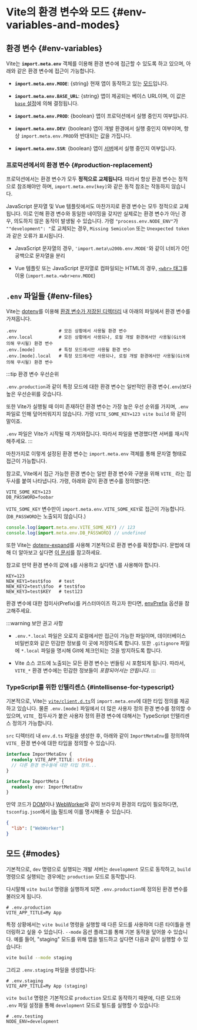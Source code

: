 # Vite의 환경 변수와 모드 {#env-variables-and-modes}

## 환경 변수 {#env-variables}

Vite는 **`import.meta.env`** 객체를 이용해 환경 변수에 접근할 수 있도록 하고 있으며, 아래와 같은 환경 변수에 접근이 가능합니다.

- **`import.meta.env.MODE`**: {string} 현재 앱이 동작하고 있는 [모드](#modes)입니다.

- **`import.meta.env.BASE_URL`**: {string} 앱이 제공되는 베이스 URL이며, 이 값은 [`base` 설정](/config/shared-options.md#base)에 의해 결정됩니다.

- **`import.meta.env.PROD`**: {boolean} 앱이 프로덕션에서 실행 중인지 여부입니다.

- **`import.meta.env.DEV`**: {boolean} 앱이 개발 환경에서 실행 중인지 여부이며, 항상 `import.meta.env.PROD`와 반대되는 값을 가집니다.

- **`import.meta.env.SSR`**: {boolean} 앱이 [서버](./ssr.md#conditional-logic)에서 실행 중인지 여부입니다.

### 프로덕션에서의 환경 변수 {#production-replacement}

프로덕션에서는 환경 변수가 모두 **정적으로 교체됩니다**. 따라서 항상 환경 변수는 정적으로 참조해야만 하며, `import.meta.env[key]`와 같은 동적 참조는 작동하지 않습니다.

JavaScript 문자열 및 Vue 템플릿에서도 마찬가지로 환경 변수는 모두 정적으로 교체됩니다. 이로 인해 환경 변수와 동일한 네이밍을 갖지만 실제로는 환경 변수가 아닌 경우, 의도하지 않은 동작이 발생될 수 있습니다. 가령 `"process.env.`<wbr>`NODE_ENV"`가 `""development": "`로 교체되는 경우, `Missing Semicolon` 또는 `Unexpected token`과 같은 오류가 표시됩니다.

- JavaScript 문자열의 경우, `'import.meta\u200b.env.MODE'`와 같이 너비가 0인 공백으로 문자열을 분리

- Vue 템플릿 또는 JavaScript 문자열로 컴파일되는 HTML의 경우, [`<wbr>` 태그](https://developer.mozilla.org/en-US/docs/Web/HTML/Element/wbr)를 이용 (`import.meta.<wbr>env.MODE`)

## `.env` 파일들 {#env-files}

Vite는 [dotenv](https://github.com/motdotla/dotenv)를 이용해 [환경 변수가 저장된 디렉터리](/config/shared-options.md#envdir) 내 아래의 파일에서 환경 변수를 가져옵니다.

```
.env                # 모든 상황에서 사용될 환경 변수
.env.local          # 모든 상황에서 사용되나, 로컬 개발 환경에서만 사용될(Git에 의해 무시될) 환경 변수
.env.[mode]         # 특정 모드에서만 사용될 환경 변수
.env.[mode].local   # 특정 모드에서만 사용되나, 로컬 개발 환경에서만 사용될(Git에 의해 무시될) 환경 변수
```

:::tip 환경 변수 우선순위

`.env.production`과 같이 특정 모드에 대한 환경 변수는 일반적인 환경 변수(`.env`)보다 높은 우선순위를 갖습니다.

또한 Vite가 실행될 때 이미 존재하던 환경 변수는 가장 높은 우선 순위를 가지며, `.env` 파일로 인해 덮어씌워지지 않습니다. 가령 `VITE_SOME_KEY=123 vite build` 와 같이 말이죠.

`.env` 파일은 Vite가 시작될 때 가져와집니다. 따라서 파일을 변경했다면 서버를 재시작해주세요.
:::

마찬가지로 이렇게 설정된 환경 변수는 `import.meta.env` 객체를 통해 문자열 형태로 접근이 가능합니다.

참고로, Vite에서 접근 가능한 환경 변수는 일반 환경 변수와 구분을 위해 `VITE_` 라는 접두사를 붙여 나타냅니다. 가령, 아래와 같이 환경 변수를 정의했다면:

```
VITE_SOME_KEY=123
DB_PASSWORD=foobar
```

`VITE_SOME_KEY` 변수만이 `import.meta.env.VITE_SOME_KEY`로 접근이 가능합니다. (`DB_PASSWORD`는 노출되지 않습니다.)

```js
console.log(import.meta.env.VITE_SOME_KEY) // 123
console.log(import.meta.env.DB_PASSWORD) // undefined
```

또한 Vite는 [dotenv-expand](https://github.com/motdotla/dotenv-expand)를 사용해 기본적으로 환경 변수를 확장합니다. 문법에 대해 더 알아보고 싶다면 [이 문서](https://github.com/motdotla/dotenv-expand#what-rules-does-the-expansion-engine-follow)를 참고하세요.

참고로 만약 환경 변수의 값에 `$`를 사용하고 싶다면 `\`를 사용해야 합니다.

```
KEY=123
NEW_KEY1=test$foo   # test
NEW_KEY2=test\$foo  # test$foo
NEW_KEY3=test$KEY   # test123
```

환경 변수에 대한 접미사(Prefix)를 커스터마이즈 하고자 한다면, [envPrefix](/config/shared-options.html#envprefix) 옵션을 참고해주세요.

:::warning 보안 권고 사항
- `.env.*.local` 파일은 오로지 로컬에서만 접근이 가능한 파일이며, 데이터베이스 비밀번호와 같은 민감한 정보를 이 곳에 저장하도록 합니다. 또한 `.gitignore` 파일에 `*.local` 파일을 명시해 Git에 체크인되는 것을 방지하도록 합니다.

- Vite 소스 코드에 노출되는 모든 환경 변수는 번들링 시 포함되게 됩니다. 따라서, `VITE_*` 환경 변수에는 민감한 정보들이 _포함되어서는 안됩니다_.
:::

### TypeScript를 위한 인텔리센스 {#intellisense-for-typescript}

기본적으로, Vite는 [`vite/client.d.ts`](https://github.com/vitejs/vite/blob/main/packages/vite/client.d.ts)의 `import.meta.env`에 대한 타입 정의를 제공하고 있습니다. 물론 `.env.[mode]` 파일에서 더 많은 사용자 정의 환경 변수를 정의할 수 있으며, `VITE_` 접두사가 붙은 사용자 정의 환경 변수에 대해서는 TypeScript 인텔리센스 정의가 가능합니다.

`src` 디렉터리 내 `env.d.ts` 파일을 생성한 후, 아래와 같이 `ImportMetaEnv`를 정의하여 `VITE_` 환경 변수에 대한 타입을 정의할 수 있습니다.

```typescript
interface ImportMetaEnv {
  readonly VITE_APP_TITLE: string
  // 다른 환경 변수들에 대한 타입 정의...
}

interface ImportMeta {
  readonly env: ImportMetaEnv
}
```

만약 코드가 [DOM](https://github.com/microsoft/TypeScript/blob/main/lib/lib.dom.d.ts)이나 [WebWorker](https://github.com/microsoft/TypeScript/blob/main/lib/lib.webworker.d.ts)와 같이 브라우저 환경의 타입이 필요하다면, `tsconfig.json`에서 [lib](https://www.typescriptlang.org/tsconfig#lib) 필드에 이를 명시해줄 수 있습니다.

```json
{
  "lib": ["WebWorker"]
}
```

## 모드 {#modes}

기본적으로, `dev` 명령으로 실행되는 개발 서버는 `development` 모드로 동작하고, `build` 명령으로 실행되는 경우에는 `production` 모드로 동작합니다.

다시말해 `vite build` 명령을 실행하게 되면 `.env.production`에 정의된 환경 변수를 불러오게 됩니다.

```
# .env.production
VITE_APP_TITLE=My App
```

특정 상황에서는 `vite build` 명령을 실행할 때 다른 모드를 사용하여 다른 타이틀을 렌더링하고 싶을 수 있습니다. `--mode` 옵션 플래그를 통해 기본 동작을 덮어쓸 수 있습니다. 예를 들어, "staging" 모드를 위해 앱을 빌드하고 싶다면 다음과 같이 실행할 수 있습니다:

```bash
vite build --mode staging
```

그리고 `.env.staging` 파일을 생성합니다:

```
# .env.staging
VITE_APP_TITLE=My App (staging)
```

`vite build` 명령은 기본적으로 `production` 모드로 동작하기 때문에, 다른 모드와 `.env` 파일 설정을 통해 `development` 모드로 빌드를 실행할 수 있습니다:

```
# .env.testing
NODE_ENV=development
```